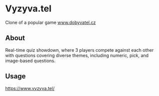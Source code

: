 # Vyzyva.tel

Clone of a popular game www.dobyvatel.cz

## About
Real-time quiz showdown, where 3 players compete against each other with questions covering diverse themes, including numeric, pick, and image-based questions.

## Usage

https://www.vyzyva.tel/
